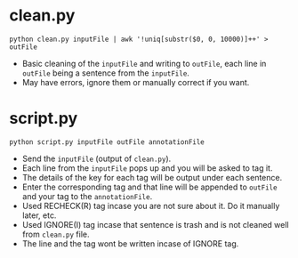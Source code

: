 # clean.py
```
python clean.py inputFile | awk '!uniq[substr($0, 0, 10000)]++' > outFile
```
- Basic cleaning of the `inputFile` and writing to `outFile`, each line in `outFile` being a sentence from the `inputFile`.
- May have errors, ignore them or manually correct if you want.

# script.py

```
python script.py inputFile outFile annotationFile
```
- Send the `inputFile` (output of `clean.py`).
- Each line from the `inputFile` pops up and you will be asked to tag it.
- The details of the key for each tag will be output under each sentence.
- Enter the corresponding tag and that line will be appended to `outFile` and your tag to the `annotationFile`.
- Used RECHECK(R) tag incase you are not sure about it. Do it manually later, etc.
- Used IGNORE(I) tag incase that sentence is trash and is not cleaned well from `clean.py` file.
- The line and the tag wont be written incase of IGNORE tag.
